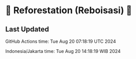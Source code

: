 
# 🌳 Reforestation (Reboisasi) 🌲

## Last Updated

GitHub Actions time: Tue Aug 20 07:18:19 UTC 2024

Indonesia/Jakarta time: Tue Aug 20 14:18:19 WIB 2024
